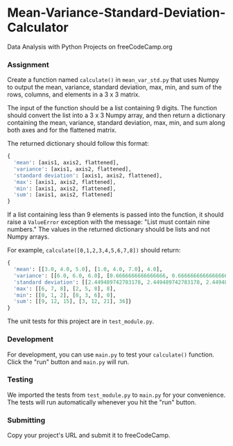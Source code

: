 # Mean-Variance-Standard-Deviation-Calculator
Data Analysis with Python Projects on freeCodeCamp.org

### Assignment

Create a function named `calculate()` in `mean_var_std.py` that uses Numpy to output the mean, variance, standard deviation, max, min, and sum of the rows, columns, and elements in a 3 x 3 matrix. 

The input of the function should be a list containing 9 digits. The function should convert the list into a 3 x 3 Numpy array, and then return a dictionary containing the mean, variance, standard deviation, max, min, and sum along both axes and for the flattened matrix. 

The returned dictionary should follow this format:
```py
{
  'mean': [axis1, axis2, flattened],
  'variance': [axis1, axis2, flattened],
  'standard deviation': [axis1, axis2, flattened],
  'max': [axis1, axis2, flattened],
  'min': [axis1, axis2, flattened],
  'sum': [axis1, axis2, flattened]
}
```

If a list containing less than 9 elements is passed into the function, it should raise a `ValueError` exception with the message: "List must contain nine numbers." The values in the returned dictionary should be lists and not Numpy arrays.

For example, `calculate([0,1,2,3,4,5,6,7,8])` should return:
```py
{
  'mean': [[3.0, 4.0, 5.0], [1.0, 4.0, 7.0], 4.0], 
  'variance': [[6.0, 6.0, 6.0], [0.6666666666666666, 0.6666666666666666, 0.6666666666666666], 6.666666666666667], 
  'standard deviation': [[2.449489742783178, 2.449489742783178, 2.449489742783178], [0.816496580927726, 0.816496580927726, 0.816496580927726], 2.581988897471611],
  'max': [[6, 7, 8], [2, 5, 8], 8],
  'min': [[0, 1, 2], [0, 3, 6], 0],
  'sum': [[9, 12, 15], [3, 12, 21], 36]}
}
```

The unit tests for this project are in `test_module.py`.

### Development

For development, you can use `main.py` to test your `calculate()` function. Click the "run" button and `main.py` will run.

### Testing 

We imported the tests from `test_module.py` to `main.py` for your convenience. The tests will run automatically whenever you hit the "run" button.

### Submitting

Copy your project's URL and submit it to freeCodeCamp.

###
